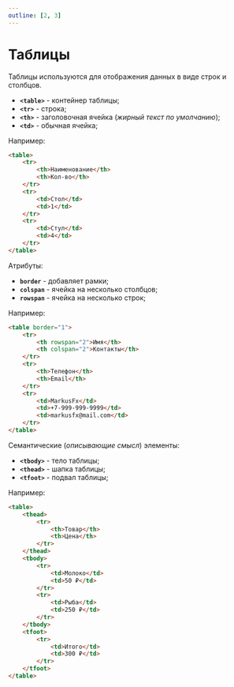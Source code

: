 ```yaml
---
outline: [2, 3]
---
```


<script setup>
import CodePreview from '../.././.vitepress/components/CodePreview.vue';

import html_018 from '../.././.vitepress/examples/html/demo_018/index.html?raw';
import css_018 from '../.././.vitepress/examples/html/demo_018/style.css?raw';
import js_018 from '../.././.vitepress/examples/html/demo_018/script.js?raw';

import html_019 from '../.././.vitepress/examples/html/demo_019/index.html?raw';
import css_019 from '../.././.vitepress/examples/html/demo_019/style.css?raw';
import js_019 from '../.././.vitepress/examples/html/demo_019/script.js?raw';

import html_020 from '../.././.vitepress/examples/html/demo_020/index.html?raw';
import css_020 from '../.././.vitepress/examples/html/demo_020/style.css?raw';
import js_020 from '../.././.vitepress/examples/html/demo_020/script.js?raw';
</script>

# Таблицы

Таблицы используются для отображения данных в виде строк и столбцов.

- **`<table>`** - контейнер таблицы;
- **`<tr>`** - строка;
- **`<th>`** - заголовочная ячейка (_жирный текст по умолчанию_);
- **`<td>`** - обычная ячейка;

Например:

```html [index.html] :line-numbers
<table>
    <tr>
        <th>Наименование</th>
        <th>Кол-во</th>
    </tr>
    <tr>
        <td>Стол</td>
        <td>1</td>
    </tr>
    <tr>
        <td>Стул</td>
        <td>4</td>
    </tr>
</table>
```

<CodePreview :html="html_018" :css="css_018" :js="js_018" height="200px" />

Атрибуты:

- **`border`** - добавляет рамки;
- **`colspan`** - ячейка на несколько столбцов;
- **`rowspan`** - ячейка на несколько строк;

Например:

```html [index.html] :line-numbers
<table border="1">
    <tr>
        <th rowspan="2">Имя</th>
        <th colspan="2">Контакты</th>
    </tr>
    <tr>
        <th>Телефон</th>
        <th>Email</th>
    </tr>
    <tr>
        <td>MarkusFx</td>
        <td>+7-999-999-9999</td>
        <td>markusfx@mail.com</td>
    </tr>
</table>
```

<CodePreview :html="html_019" :css="css_019" :js="js_019" height="200px" />

Семантические (_описывающие смысл_) элементы:

- **`<tbody>`** - тело таблицы;
- **`<thead>`** - шапка таблицы;
- **`<tfoot>`** - подвал таблицы;

Например:

```html [index.html] :line-numbers
<table>
    <thead>
        <tr>
            <th>Товар</th>
            <th>Цена</th>
        </tr>
    </thead>
    <tbody>
        <tr>
            <td>Молоко</td>
            <td>50 ₽</td>
        </tr>
        <tr>
            <td>Рыба</td>
            <td>250 ₽</td>
        </tr>
    </tbody>
    <tfoot>
        <tr>
            <td>Итого</td>
            <td>300 ₽</td>
        </tr>
    </tfoot>
</table>
```

<CodePreview :html="html_020" :css="css_020" :js="js_020" height="200px" />
